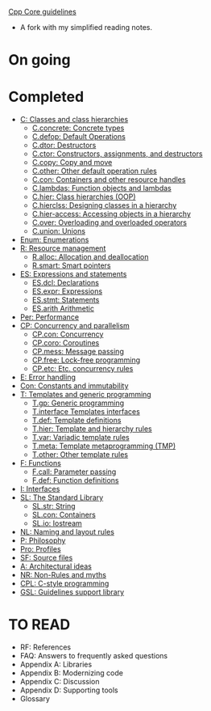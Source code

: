 [Cpp Core guidelines](https://github.com/isocpp/CppCoreGuidelines/blob/master/CppCoreGuidelines.md)
- A fork with my simplified reading notes.

# On going


# Completed
- [C:          Classes and class hierarchies](C.md)
  - [C.concrete: Concrete types](C.concrete.md)
  - [C.defop:    Default Operations](C.defop.md)
  - [C.dtor:     Destructors](C.dtor.md)
  - [C.ctor:     Constructors, assignments, and destructors](C.ctor.md)
  - [C.copy:     Copy and move](C.copy.md)
  - [C.other:    Other default operation rules](C.other.md)
  - [C.con:      Containers and other resource handles](C.con.md)
  - [C.lambdas:  Function objects and lambdas](C.lambdas.md)
  - [C.hier:     Class hierarchies (OOP)](C.hier.md)
  - [C.hierclss: Designing classes in a hierarchy](C.hierclass.md)
  - [C.hier-access: Accessing objects in a hierarchy](C.hier.access.md)
  - [C.over:     Overloading and overloaded operators](C.over.md)
  - [C.union:    Unions](C.union.md)
- [Enum:       Enumerations](Enum.md)
- [R:          Resource management](R.md)
  - [R.alloc:    Allocation and deallocation](R.alloc.md)
  - [R.smart:    Smart pointers](R.smart.md)
- [ES:         Expressions and statements](ES.md)
  - [ES.dcl:     Declarations](ES.dcl.md)
  - [ES.expr: Expressions](ES.expr.md)
  - [ES.stmt:    Statements](ES.stmt.md)
  - [ES.arith    Arithmetic](ES.arith.md)
- [Per:        Performance](Per.md)
- [CP:         Concurrency and parallelism](CP.md)
  - [CP.con:     Concurrency](CP.con.md)
  - [CP.coro:    Coroutines](CP.coro.md)
  - [CP.mess:    Message passing](CP.mess.md)
  - [CP.free:    Lock-free programming](CP.free.md)
  - [CP.etc:     Etc. concurrency rules](CP.etc.md)
- [E:          Error handling](E.md)
- [Con:        Constants and immutability](CON.md)
- [T:          Templates and generic programming](T.md)
  - [T.gp: Generic programming](T.gp.md)
  - [T.interface Templates interfaces](T.interface.md)
  - [T.def: Template definitions](T.def.md)
  - [T.hier: Template and hierarchy rules](T.hire.md)
  - [T.var: Variadic template rules](T.md#tvar-variadic-template-rules)
  - [T.meta: Template metaprogramming (TMP)](T.meta.md)
  - [T.other: Other template rules](T.other.md)
- [F:          Functions](F.md)
  - [F.call:     Parameter passing](F.call.md)
  - [F.def:      Function definitions](F.def.md)
- [I:          Interfaces](I.md)
- [SL:         The Standard Library](SL.md)
  - [SL.str:     String](SL.str.md)
  - [SL.con:     Containers](SL.con.md)
  - [SL.io:      Iostream](SL.io.md)
- [NL:         Naming and layout rules](NL.md)
- [P:          Philosophy](P.md)
- [Pro:        Profiles](Pro.md)
- [SF:         Source files](SF.md)
- [A:          Architectural ideas](A.md)
- [NR:         Non-Rules and myths](NR.md)
- [CPL:        C-style programming](CPL.md)
- [GSL:        Guidelines support library](GSL.md)
# TO READ

- RF: References
- FAQ: Answers to frequently asked questions
- Appendix A: Libraries
- Appendix B: Modernizing code
- Appendix C: Discussion
- Appendix D: Supporting tools
- Glossary
